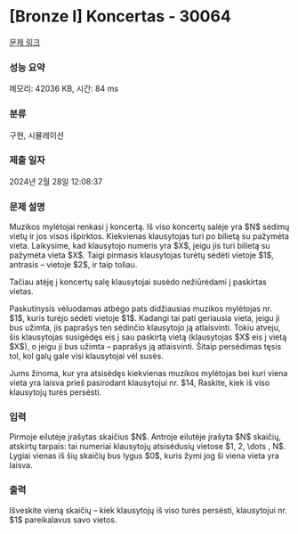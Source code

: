 # [Bronze I] Koncertas - 30064 

[문제 링크](https://www.acmicpc.net/problem/30064) 

### 성능 요약

메모리: 42036 KB, 시간: 84 ms

### 분류

구현, 시뮬레이션

### 제출 일자

2024년 2월 28일 12:08:37

### 문제 설명

<p>Muzikos mylėtojai renkasi į koncertą. Iš viso koncertų salėje yra $N$ sėdimų vietų ir jos visos išpirktos. Kiekvienas klausytojas turi po bilietą su pažymėta vieta. Laikysime, kad klausytojo numeris yra $X$, jeigu jis turi bilietą su pažymėta vieta $X$. Taigi pirmasis klausytojas turėtų sėdėti vietoje $1$, antrasis – vietoje $2$, ir taip toliau.</p>

<p>Tačiau atėję į koncertų salę klausytojai susėdo nežiūrėdami į paskirtas vietas.</p>

<p>Paskutinysis vėluodamas atbėgo pats didžiausias muzikos mylėtojas nr. $1$, kuris turėjo sėdėti vietoje $1$. Kadangi tai pati geriausia vieta, jeigu ji bus užimta, jis paprašys ten sėdinčio klausytojo ją atlaisvinti. Tokiu atveju, šis klausytojas susigėdęs eis į sau paskirtą vietą (klausytojas $X$ eis į vietą $X$), o jeigu ji bus užimta – paprašys ją atlaisvinti. Šitaip persėdimas tęsis tol, kol galų gale visi klausytojai vėl susės.</p>

<p>Jums žinoma, kur yra atsisėdęs kiekvienas muzikos mylėtojas bei kuri viena vieta yra laisva prieš pasirodant klausytojui nr. $14, Raskite, kiek iš viso klausytojų turės persėsti.</p>

### 입력 

 <p>Pirmoje eilutėje įrašytas skaičius $N$. Antroje eilutėje įrašyta $N$ skaičių, atskirtų tarpais: tai numeriai klausytojų atsisėdusių vietose $1, 2, \dots , N$. Lygiai vienas iš šių skaičių bus lygus $0$, kuris žymi jog ši viena vieta yra laisva.</p>

### 출력 

 <p>Išveskite vieną skaičių – kiek klausytojų iš viso turės persėsti, klausytojui nr. $1$ pareikalavus savo vietos.</p>

